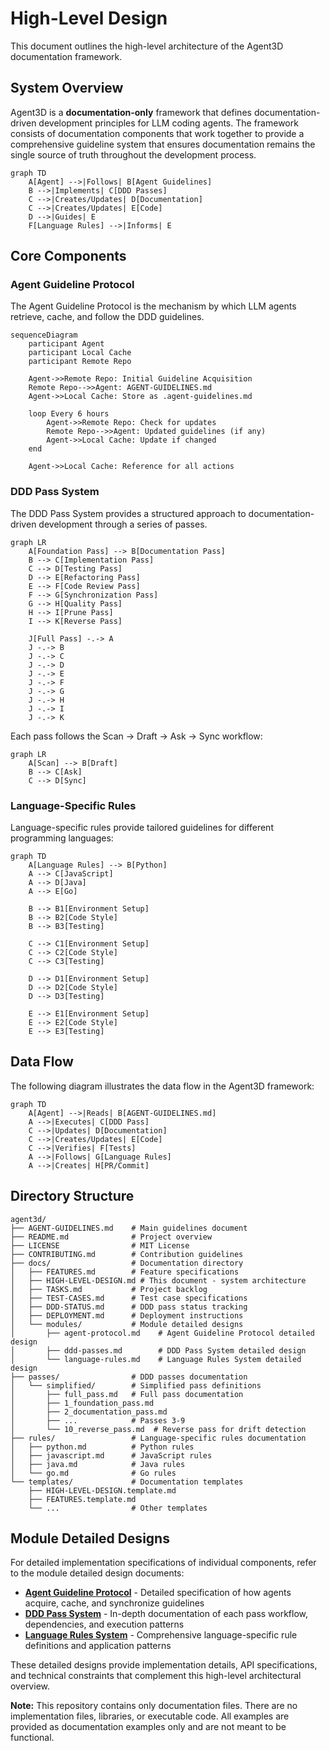 # High-Level Design

This document outlines the high-level architecture of the Agent3D documentation framework.

## System Overview

Agent3D is a **documentation-only** framework that defines documentation-driven development principles for LLM coding agents. The framework consists of documentation components that work together to provide a comprehensive guideline system that ensures documentation remains the single source of truth throughout the development process.

```mermaid
graph TD
    A[Agent] -->|Follows| B[Agent Guidelines]
    B -->|Implements| C[DDD Passes]
    C -->|Creates/Updates| D[Documentation]
    C -->|Creates/Updates| E[Code]
    D -->|Guides| E
    F[Language Rules] -->|Informs| E
```

## Core Components

### Agent Guideline Protocol

The Agent Guideline Protocol is the mechanism by which LLM agents retrieve, cache, and follow the DDD guidelines.

```mermaid
sequenceDiagram
    participant Agent
    participant Local Cache
    participant Remote Repo

    Agent->>Remote Repo: Initial Guideline Acquisition
    Remote Repo-->>Agent: AGENT-GUIDELINES.md
    Agent->>Local Cache: Store as .agent-guidelines.md

    loop Every 6 hours
        Agent->>Remote Repo: Check for updates
        Remote Repo-->>Agent: Updated guidelines (if any)
        Agent->>Local Cache: Update if changed
    end

    Agent->>Local Cache: Reference for all actions
```

### DDD Pass System

The DDD Pass System provides a structured approach to documentation-driven development through a series of passes.

```mermaid
graph LR
    A[Foundation Pass] --> B[Documentation Pass]
    B --> C[Implementation Pass]
    C --> D[Testing Pass]
    D --> E[Refactoring Pass]
    E --> F[Code Review Pass]
    F --> G[Synchronization Pass]
    G --> H[Quality Pass]
    H --> I[Prune Pass]
    I --> K[Reverse Pass]

    J[Full Pass] -.-> A
    J -.-> B
    J -.-> C
    J -.-> D
    J -.-> E
    J -.-> F
    J -.-> G
    J -.-> H
    J -.-> I
    J -.-> K
```

Each pass follows the Scan → Draft → Ask → Sync workflow:

```mermaid
graph LR
    A[Scan] --> B[Draft]
    B --> C[Ask]
    C --> D[Sync]
```

### Language-Specific Rules

Language-specific rules provide tailored guidelines for different programming languages:

```mermaid
graph TD
    A[Language Rules] --> B[Python]
    A --> C[JavaScript]
    A --> D[Java]
    A --> E[Go]

    B --> B1[Environment Setup]
    B --> B2[Code Style]
    B --> B3[Testing]

    C --> C1[Environment Setup]
    C --> C2[Code Style]
    C --> C3[Testing]

    D --> D1[Environment Setup]
    D --> D2[Code Style]
    D --> D3[Testing]

    E --> E1[Environment Setup]
    E --> E2[Code Style]
    E --> E3[Testing]
```

## Data Flow

The following diagram illustrates the data flow in the Agent3D framework:

```mermaid
graph TD
    A[Agent] -->|Reads| B[AGENT-GUIDELINES.md]
    A -->|Executes| C[DDD Pass]
    C -->|Updates| D[Documentation]
    C -->|Creates/Updates| E[Code]
    C -->|Verifies| F[Tests]
    A -->|Follows| G[Language Rules]
    A -->|Creates| H[PR/Commit]
```

## Directory Structure

```
agent3d/
├── AGENT-GUIDELINES.md    # Main guidelines document
├── README.md              # Project overview
├── LICENSE                # MIT License
├── CONTRIBUTING.md        # Contribution guidelines
├── docs/                  # Documentation directory
│   ├── FEATURES.md        # Feature specifications
│   ├── HIGH-LEVEL-DESIGN.md # This document - system architecture
│   ├── TASKS.md           # Project backlog
│   ├── TEST-CASES.md      # Test case specifications
│   ├── DDD-STATUS.md      # DDD pass status tracking
│   ├── DEPLOYMENT.md      # Deployment instructions
│   └── modules/           # Module detailed designs
│       ├── agent-protocol.md    # Agent Guideline Protocol detailed design
│       ├── ddd-passes.md        # DDD Pass System detailed design
│       └── language-rules.md    # Language Rules System detailed design
├── passes/                # DDD passes documentation
│   └── simplified/        # Simplified pass definitions
│       ├── full_pass.md   # Full pass documentation
│       ├── 1_foundation_pass.md
│       ├── 2_documentation_pass.md
│       ├── ...            # Passes 3-9
│       └── 10_reverse_pass.md  # Reverse pass for drift detection
├── rules/                 # Language-specific rules documentation
│   ├── python.md          # Python rules
│   ├── javascript.md      # JavaScript rules
│   ├── java.md            # Java rules
│   └── go.md              # Go rules
└── templates/             # Documentation templates
    ├── HIGH-LEVEL-DESIGN.template.md
    ├── FEATURES.template.md
    └── ...                # Other templates
```

## Module Detailed Designs

For detailed implementation specifications of individual components, refer to the module detailed design documents:

- **[Agent Guideline Protocol](modules/agent-protocol.md)** - Detailed specification of how agents acquire, cache, and synchronize guidelines
- **[DDD Pass System](modules/ddd-passes.md)** - In-depth documentation of each pass workflow, dependencies, and execution patterns
- **[Language Rules System](modules/language-rules.md)** - Comprehensive language-specific rule definitions and application patterns

These detailed designs provide implementation details, API specifications, and technical constraints that complement this high-level architectural overview.

**Note:** This repository contains only documentation files. There are no implementation files, libraries, or executable code. All examples are provided as documentation examples only and are not meant to be functional.
